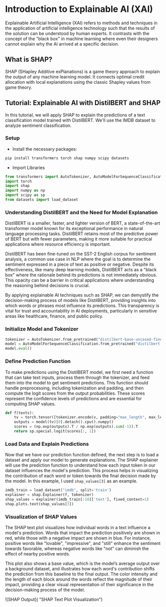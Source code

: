 # Introduction to Explainable AI (XAI)

Explainable Artificial Intelligence (XAI) refers to methods and techniques in the application of artificial intelligence technology such that the results of the solution can be understood by human experts. It contrasts with the concept of the "black box" in machine learning where even their designers cannot explain why the AI arrived at a specific decision.

## What is SHAP?

SHAP (SHapley Additive exPlanations) is a game theory approach to explain the output of any machine learning model. It connects optimal credit allocation with local explanations using the classic Shapley values from game theory.

## Tutorial: Explainable AI with DistilBERT and SHAP

In this tutorial, we will apply SHAP to explain the predictions of a text classification model trained with DistilBERT. We'll use the IMDB dataset to analyze sentiment classification.

### Setup

- Install the necessary packages:

```bash
pip install transformers torch shap numpy scipy datasets
```

- Import Libraries

```python
from transformers import AutoTokenizer, AutoModelForSequenceClassification
import torch
import shap
import numpy as np
import scipy as sp
from datasets import load_dataset
```

### Understanding DistilBERT and the Need for Model Explanation

DistilBERT is a smaller, faster, and lighter version of BERT, a state-of-the-art transformer model known for its exceptional performance in natural language processing tasks. DistilBERT retains most of the predictive power of BERT but with fewer parameters, making it more suitable for practical applications where resource efficiency is important.

DistilBERT has been fine-tuned on the SST-2 English corpus for sentiment analysis, a common use case in NLP where the goal is to determine the sentiment expressed in a piece of text as positive or negative. Despite its effectiveness, like many deep learning models, DistilBERT acts as a "black box" where the rationale behind its predictions is not immediately obvious. This opacity can be a barrier in critical applications where understanding the reasoning behind decisions is crucial.

By applying explainable AI techniques such as SHAP, we can demystify the decision-making process of models like DistilBERT, providing insights into which words or phrases most influence its predictions. This transparency is vital for trust and accountability in AI deployments, particularly in sensitive areas like healthcare, finance, and public policy.

### Initialize Model and Tokenizer

```python
tokenizer = AutoTokenizer.from_pretrained("distilbert-base-uncased-finetuned-sst-2-english")
model = AutoModelForSequenceClassification.from_pretrained("distilbert-base-uncased-finetuned-sst-2-english")
model.eval()
```

### Define Prediction Function

To make predictions using the DistilBERT model, we first need a function that can take text inputs, process them through the tokenizer, and feed them into the model to get sentiment predictions. This function should handle preprocessing, including tokenization and padding, and then compute the logit scores from the output probabilities. These scores represent the confidence levels of predictions and are essential for computing SHAP values.

```python
def f(texts):
    tv = torch.tensor([tokenizer.encode(v, padding="max_length", max_length=500, truncation=True) for v in texts]).to(device)
    outputs = model(tv)[0].detach().cpu().numpy()
    scores = (np.exp(outputs).T / np.exp(outputs).sum(-1)).T
    return sp.special.logit(scores[:, 1])
```

### Load Data and Explain Predictions

Now that we have our prediction function defined, the next step is to load a dataset and apply our model to generate explanations. The SHAP explainer will use the prediction function to understand how each input token in our dataset influences the model's prediction. This process helps in visualizing the contribution of each word or token towards the final decision made by the model. In this example, I used `shap_values[3]` as an example.

```python
imdb_train = load_dataset("imdb", split='train')
explainer = shap.Explainer(f, tokenizer)
shap_values = explainer(imdb_train[:10]['text'], fixed_context=1)
shap.plots.text(shap_values[3])
```

### Visualization of SHAP Values

The SHAP text plot visualizes how individual words in a text influence a model's prediction. Words that impact the prediction positively are shown in red, while those with a negative impact are shown in blue. For instance, positive words like "lovable", "impressive", and "still" enhance the sentiment towards favorable, whereas negative words like "not" can diminish the effect of nearby positive words.

This plot also shows a base value, which is the model’s average output over a background dataset, and illustrates how each word's contribution shifts the prediction from this baseline to the final output. The color intensity and the length of each block around the words reflect the magnitude of their impact, providing a clear visual representation of their significance in the decision-making process of the model.

![SHAP Output]( "SHAP Text Plot Visualization")


